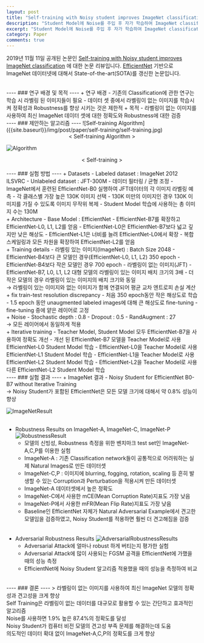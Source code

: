 ```yaml
---
layout: post
title: "Self-training with Noisy student improves ImageNet classification"
description: "Student Model에 Noise를 주입 후 자가 학습하여 ImageNet classification 성능 향상에 대한 논문 리뷰"
excerpt: "Student Model에 Noise를 주입 후 자가 학습하여 ImageNet classification 성능 향상"
category: Paper
comments: true
---
```


2019년 11월 11일 공개된 논문인 [Self-training with Noisy student improves ImageNet classification](https://arxiv.org/pdf/1911.04252.pdf) 에 대한 논문 리뷰입니다.
[EfficientNet](https://arxiv.org/pdf/1905.11946.pdf) 기반으로 ImageNet 데이터넷에 대해서 State-of-the-art(SOTA)를 갱신한 논문입니다.

<br>
----
### 연구 배경 및 목적 
----
+ 연구 배경
    - 기존의 Classification에 관한 연구는 학습 시 라벨링 된 이미지들이 필요
    - 데이터 셋 중에서 라벨링이 없는 이미지를 학습시켜 정확성과 Robustness를 향상 시키는 것은 제한적
+ 목적
    - 라벨링이 없는 이미지를 사용하여 최신 ImageNet 데이터 셋에 대한 정확도와 Robustness에 대한 검증
    
<br>
----
### 제안하는 알고리즘
----
![Self-training Algorithm]({{site.baseurl}}/img/post/paper/self-training/self-training.jpg) <br>
<div style="text-align: center;">
    < Self-training Algorithm >
</div>

![Algorithm]({{site.baseurl}}/img/post/paper/self-training/self-training-model.png) <br>
<div style="text-align: center;">
    < Self-training >
</div>


<br>
---- 
### 실험 방법
----
+ Datasets
    - Labeled dataset : ImageNet 2012 ILSVRC
    - Unlabeled dataset : JFT-300M
    - 데이터 필터링 / 균형 조정 
    - ImageNet에서 훈련된 EfficientNet-B0 실행하여 JFT데이터의 각 이미지 라벨링 예측
    - 각 클래스별 가장 높은 130K 이미지 선택
    - 130K 미만의 이미지인 경우 130K 이미지를 가질 수 있도록 이미지 무작위 복제
    - Student Model 학습에 사용하는 총 이미지 수는 130M
<br>
+ Architecture
    - Base Model : EfficientNet
    - EfficientNet-B7를 확장하고 EfficientNet-L0, L1, L2를 얻음
    - EfficientNet-L0은 EfficientNet-B7보다 넓고 깊지만 낮은 해상도
    - EfficientNet-L1은 너비를 늘려 EfficientNet-L0에서 확장
    - 복합 스케일링과 모든 차원을 확장하여 EfficientNet-L2를 얻음
<br>    
+ Training details
    - 라벨링 있는 이미지(ImageNet) : Batch Size 2048
        - EfficientNet-B4보다 큰 모델인 경우(EfficientNet-L0, L1, L2) 350 epoch
        - EfficientNet-B4보다 작은 모델인 경우 700 epoch
    - 라벨링이 없는 이미지(JFT)
        - EfficientNet-B7, L0, L1, L2 대형 모델의 라벨링이 있는 이미지 배치 크기의 3배
         - 더 작은 모델의 경우 라벨링이 있는 이미지의 배치 크기와 동일 <br>
         → 라벨링이 있는 이미지와 없는 이미지가 함께 연결되어 평균 교차 엔트로피 손실 계산
<br>          
+ fix train-test resolution discrepancy
    - 처음 350 epoch동안 작은 해상도로 학습
    - 1.5 epoch 동안 unaugmented labeled images에 대해 큰 해상도로 fine-tuning
    - fine-tuning 중에 얕은 레이어로 고정
<br>    
+ Noise
    - Stochastic depth : 0.8
    - Dropout : 0.5
    - RandAugment : 27 <br>
     → 모든 레이어에서 동일하게 적용
<br>     
+ Iterative training
    -  Teacher Model, Student Model 모두 EfficientNet-B7을 사용하여 정확도 개선
    - 개선 된 EfficientNet-B7 모델을 Teacher Model로 사용 EfficientNet-L0 Student Model 학습
    - EfficientNet-L0을 Teacher Model로 사용 EfficientNet-L1 Student Model 학습
    - EfficientNet-L1을 Teacher Model로 사용 EfficientNet-L2 Student Model 학습
    - EfficientNet-L2을 Teacher Model로 사용 다른 EfficientNet-L2 Student Model 학습

<br>
----    
### 실험 결과
---- 
+ ImageNet 결과
    - Noisy Student for EfficientNet B0-B7 without Iterative Training <br>
     → Noisy Student가 포함된 EfficientNet은 모든 모델 크기에 대해서 약 0.8% 성능이 향상
     
![ImageNetResult]({{site.baseurl}}/img/post/paper/self-training/ImageNetResult.png) <br>
<br>
+ Robustness Results on ImageNet-A, ImageNet-C, ImageNet-P
![RobustnessResult]({{site.baseurl}}/img/post/paper/self-training/RobustnessResult.png) <br>
    - 모델의 신빙성, Robustness 측정을 위한 벤치마크 test set인 ImageNet-A,C,P를 이용한 실험
    - ImageNet-A : 기존 Classification network들이 공통적으로 어려워하는 실제 Natural Images로 만든 데이터셋
    - ImageNet-C,P : 이미지에 blurring, fogging, rotation, scaling 등 흔히 발생할 수 있는 Corruption과 Perturbation을 적용시켜 만든 데이터셋
    - ImageNet-A 데이터셋에서 높은 정확도
    - ImageNet-C에서 사용한 mCE(Mean Corruption Rate)지표도 가장 낮음
    - ImageNet-P에서 사용한 mFR(Mean Flip Rate)지표도 가장 낮음
    - Baseline인 EfficientNet 자체가 Natural Adversarial Example에서 견고한 모델임을 검증하였고, 
      Noisy Student를 적용하면 훨씬 더 견고해짐을 검증
<br><br><br>        
+ Adversarial Robustness Results
![AdversarialRobustnessResults]({{site.baseurl}}/img/post/paper/self-training/AbversarialRobustnessResult.png) <br>
    - Adversarial Attack에 얼마나 robust 하게 버티는지 평가한 실험
    - Adversarial Attack에 많이 사용되는 FGSM 공격을 EfficientNet에 가했을 때의 성능 측정
    - EfficientNet에 Noisy Student 알고리즘 적용했을 때의 성능을 측정하여 비교
    

<br>  
----
### 결론
----
> 라벨링이 없는 이미지를 사용하여 최신 ImageNet 모델의 정확성과 견고성을 크게 향상 <br>
  Self Training은 라벨링이 없는 데이터를 대규모로 활용할 수 있는 간단하고 효과적인 알고리즘 <br>
  Noise를 사용하면 1.9% 높은 87.4%의 정확도를 달성 <br>
  Noisy Student가 컴퓨터 비전 모델의 견고성 부족 문제를 해결하는데 도움 <br>
  의도적인 데이터 확대 없이 ImageNet-A,C,P의 정확도를 크게 향상 <br>